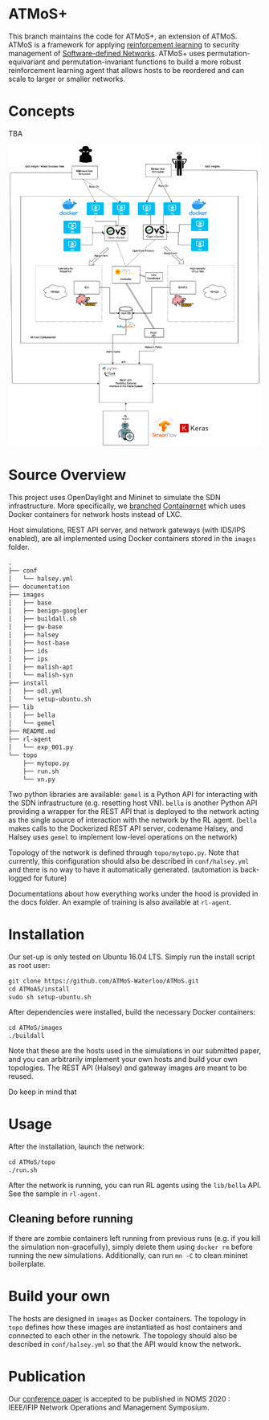 # ATMoS+

This branch maintains the code for ATMoS+, an extension of ATMoS. ATMoS is a framework for applying [reinforcement learning](https://medium.com/machine-learning-for-humans/reinforcement-learning-6eacf258b265) to security management of [Software-defined Networks](https://medium.com/@blackvvine/sdn-part-1-what-is-software-defined-networking-sdn-and-why-should-i-know-about-it-e73a250ceccd). ATMoS+ uses permutation-equivariant and permutation-invariant functions to build a more robust reinforcement learning agent that allows hosts to be reordered and can scale to larger or smaller networks.

# Concepts

TBA

<img src="https://github.com/ATMoS-Waterloo/ATMoS/blob/master/documentation/img/components.png" width=600 />

# Source Overview

This project uses OpenDaylight and Mininet to simulate the SDN infrastructure. More specifically, we [branched](https://github.com/blackvvine/gemelnet) [Containernet](https://containernet.github.io) which uses Docker containers for network hosts instead of LXC.

Host simulations, REST API server, and network gateways (with IDS/IPS enabled), are all implemented using Docker containers stored in the `images` folder.

```
.
├── conf
│   └── halsey.yml
├── documentation
├── images
│   ├── base
│   ├── benign-googler
│   ├── buildall.sh
│   ├── gw-base
│   ├── halsey
│   ├── host-base
│   ├── ids
│   ├── ips
│   ├── malish-apt
│   └── malish-syn
├── install
│   ├── odl.yml
│   └── setup-ubuntu.sh
├── lib
│   ├── bella
│   └── gemel
├── README.md
├── rl-agent
│   └── exp_001.py
└── topo
    ├── mytopo.py
    ├── run.sh
    └── vn.py
```

Two python libraries are available: `gemel` is a Python API for interacting with the SDN infrastructure (e.g. resetting host VN). `bella` is another Python API providing a wrapper for the REST API that is deployed to the network acting as the single source of interaction with the network by the RL agent. (`bella` makes calls to the Dockerized REST API server, codename Halsey, and Halsey uses `gemel` to implement low-level operations on the network)

Topology of the network is defined through `topo/mytopo.py`. Note that currently, this configuration should also be described in `conf/halsey.yml` and there is no way to have it automatically generated. (automation is back-logged for future)

Documentations about how everything works under the hood is provided in the docs folder. An example of training is also available at `rl-agent`.


# Installation

Our set-up is only tested on Ubuntu 16.04 LTS. Simply run the install script as root user:

```
git clone https://github.com/ATMoS-Waterloo/ATMoS.git
cd ATMoAS/install
sudo sh setup-ubuntu.sh
```

After dependencies were installed, build the necessary Docker containers:

```
cd ATMoS/images
./buildall
```

Note that these are the hosts used in the simulations in our submitted paper, and you can arbitrarily implement your own hosts and build your own topologies. The REST API (Halsey) and gateway images are meant to be reused.

Do keep in mind that 

# Usage

After the installation, launch the network:

```
cd ATMoS/topo
./run.sh
```

After the network is running, you can run RL agents using the `lib/bella` API. See the sample in `rl-agent`.

## Cleaning before running

If there are zombie containers left running from previous runs (e.g. if you kill the simulation non-gracefully), simply delete them using `docker rm` before running the new simulations. Additionally, can run `mn -C` to clean mininet boilerplate.

# Build your own

The hosts are designed in `images` as Docker containers. The topology in `topo` defines how these images are instantiated as host containers and connected to each other in the netowrk. The topology should also be described in `conf/halsey.yml` so that the API would know the network.

# Publication

Our [conference paper](http://rboutaba.cs.uwaterloo.ca/Papers/Conferences/2020/AkbariNOMS20.pdf) is accepted to be published in NOMS 2020 : IEEE/IFIP Network Operations and Management Symposium.

